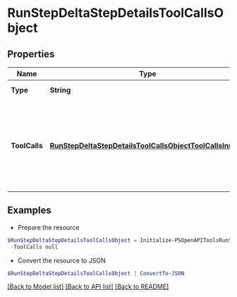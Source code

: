 # RunStepDeltaStepDetailsToolCallsObject
## Properties

Name | Type | Description | Notes
------------ | ------------- | ------------- | -------------
**Type** | **String** | Always &#x60;tool_calls&#x60;. | 
**ToolCalls** | [**RunStepDeltaStepDetailsToolCallsObjectToolCallsInner[]**](RunStepDeltaStepDetailsToolCallsObjectToolCallsInner.md) | An array of tool calls the run step was involved in. These can be associated with one of three types of tools: &#x60;code_interpreter&#x60;, &#x60;retrieval&#x60;, or &#x60;function&#x60;.  | [optional] 

## Examples

- Prepare the resource
```powershell
$RunStepDeltaStepDetailsToolCallsObject = Initialize-PSOpenAPIToolsRunStepDeltaStepDetailsToolCallsObject  -Type null `
 -ToolCalls null
```

- Convert the resource to JSON
```powershell
$RunStepDeltaStepDetailsToolCallsObject | ConvertTo-JSON
```

[[Back to Model list]](../README.md#documentation-for-models) [[Back to API list]](../README.md#documentation-for-api-endpoints) [[Back to README]](../README.md)

